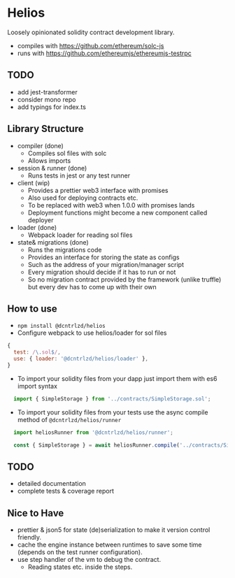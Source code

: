 # Helios

Loosely opinionated solidity contract development library.
* compiles with https://github.com/ethereum/solc-js
* runs with https://github.com/ethereumjs/ethereumjs-testrpc

## TODO
* add jest-transformer
* consider mono repo
* add typings for index.ts

## Library Structure
* compiler (done)
  * Compiles sol files with solc
  * Allows imports
* session & runner (done)
  * Runs tests in jest or any test runner
* client (wip)
  * Provides a prettier web3 interface with promises
  * Also used for deploying contracts etc.
  * To be replaced with web3 when 1.0.0 with promises lands
  * Deployment functions might become a new component called deployer
* loader (done)
  * Webpack loader for reading sol files
* state& migrations (done)
  * Runs the migrations code
  * Provides an interface for storing the state as configs
  * Such as the address of your migration/manager script
  * Every migration should decide if it has to run or not
  * So no migration contract provided by the framework (unlike truffle) but every dev has to come up with their own

## How to use
* `npm install @dcntrlzd/helios`
* Configure webpack to use helios/loader for sol files
```js
{
  test: /\.sol$/,
  use: { loader: '@dcntrlzd/helios/loader' },
}
```
* To import your solidity files from your dapp just import them with es6 import syntax
```js
  import { SimpleStorage } from '../contracts/SimpleStorage.sol';
```
* To import your solidity files from your tests use the async compile method of `@dcntrlzd/helios/runner`
```js
  import heliosRunner from '@dcntrlzd/helios/runner';

  const { SimpleStorage } = await heliosRunner.compile('../contracts/SimpleStorage.sol');
```

## TODO
* detailed documentation
* complete tests & coverage report

## Nice to Have
* prettier & json5 for state (de)serialization to make it version control friendly.
* cache the engine instance between runtimes to save some time (depends on the test runner configuration).
* use step handler of the vm to debug the contract.
  * Reading states etc. inside the steps.
